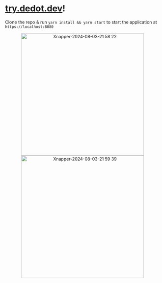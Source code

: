 # [try.dedot.dev](https://try.dedot.dev)!

Clone the repo & run `yarn install && yarn start` to start the application at `https://localhost:8080`

<p align="center">
<img float="left" width="400" alt="Xnapper-2024-08-03-21 58 22" src="https://github.com/user-attachments/assets/a07066a0-eb8a-4f45-aa2b-2a03922c404c">

<img float="left" width="400" alt="Xnapper-2024-08-03-21 59 39" src="https://github.com/user-attachments/assets/35b95980-d605-4447-bc7a-12d969e32427">  
</p>
